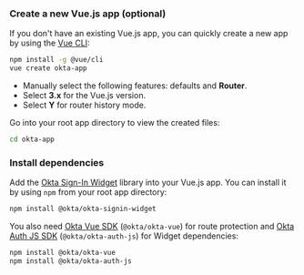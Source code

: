 ### Create a new Vue.js app (optional)

If you don't have an existing Vue.js app, you can quickly create a new app by using the [Vue CLI](https://cli.vuejs.org/guide/installation.html):

```bash
npm install -g @vue/cli
vue create okta-app
```

* Manually select the following features: defaults and **Router**.
* Select **3.x** for the Vue.js version.
* Select **Y** for router history mode.

Go into your root app directory to view the created files:

```bash
cd okta-app
```

### Install dependencies

Add the [Okta Sign-In Widget](/code/javascript/okta_sign-in_widget/) library into your Vue.js app. You can install it by using `npm` from your root app directory:

```bash
npm install @okta/okta-signin-widget
```

You also need [Okta Vue SDK](https://github.com/okta/okta-vue) (`@okta/okta-vue`) for route protection and [Okta Auth JS SDK](https://github.com/okta/okta-auth-js) (`@okta/okta-auth-js`) for Widget dependencies:

```bash
npm install @okta/okta-vue
npm install @okta/okta-auth-js
```